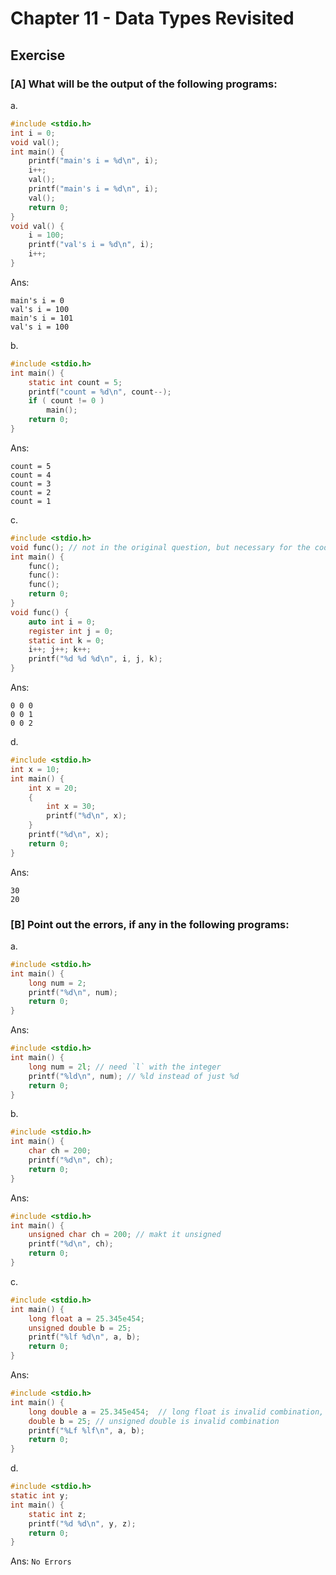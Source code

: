 # Chapter 11 - Data Types Revisited

## Exercise

### [A] What will be the output of the following programs:

a. 
```c
#include <stdio.h>
int i = 0;
void val();
int main() {
    printf("main's i = %d\n", i);
    i++;
    val();
    printf("main's i = %d\n", i);
    val();
    return 0;
}
void val() {
    i = 100;
    printf("val's i = %d\n", i);
    i++;
}
```
Ans:
```
main's i = 0
val's i = 100
main's i = 101 
val's i = 100
```

b.
```c
#include <stdio.h>
int main() {
    static int count = 5;
    printf("count = %d\n", count--);
    if ( count != 0 )
        main();
    return 0;
}
```
Ans:
```
count = 5
count = 4
count = 3
count = 2
count = 1
```

c.
```c
#include <stdio.h>
void func(); // not in the original question, but necessary for the code to run.
int main() {
    func();
    func():
    func();
    return 0;
}
void func() {
    auto int i = 0;
    register int j = 0;
    static int k = 0;
    i++; j++; k++;
    printf("%d %d %d\n", i, j, k);
}
```
Ans:
```
0 0 0
0 0 1
0 0 2
```

d.
```c
#include <stdio.h>
int x = 10;
int main() {
    int x = 20;
    {
        int x = 30;
        printf("%d\n", x);
    }
    printf("%d\n", x);
    return 0;
}
```
Ans:
```
30
20
```

### [B] Point out the errors, if any in the following programs:
a.
```c
#include <stdio.h>
int main() {
    long num = 2;
    printf("%d\n", num);
    return 0;
}
```
Ans:
```c
#include <stdio.h>
int main() {
    long num = 2l; // need `l` with the integer
    printf("%ld\n", num); // %ld instead of just %d
    return 0;
}
```

b.
```c
#include <stdio.h>
int main() {
    char ch = 200;
    printf("%d\n", ch);
    return 0;
}
```
Ans:
```c
#include <stdio.h>
int main() {
    unsigned char ch = 200; // makt it unsigned
    printf("%d\n", ch);
    return 0;
}
```
c.
```c
#include <stdio.h>
int main() {
    long float a = 25.345e454;
    unsigned double b = 25;
    printf("%lf %d\n", a, b);
    return 0;
}
```
Ans:
```c
#include <stdio.h>
int main() {
    long double a = 25.345e454;  // long float is invalid combination, needs to be long double
    double b = 25; // unsigned double is invalid combination
    printf("%Lf %lf\n", a, b);
    return 0;
}
```
d.
```c
#include <stdio.h>
static int y;
int main() {
    static int z;
    printf("%d %d\n", y, z);
    return 0;
}
```
Ans: `No Errors`
